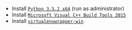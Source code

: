 
 - Install [`Python 3.5.2 x64`](https://www.python.org/ftp/python/3.5.2/python-3.5.2-amd64.exe)
     (run as administrator)
 - Install [`Microsoft Visual C++ Build Tools 2015`](http://landinghub.visualstudio.com/visual-cpp-build-tools)
 - Install [`virtualenvwrapper-win`](https://github.com/davidmarble/virtualenvwrapper-win/)
